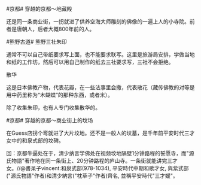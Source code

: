 #京都# 穿越的京都～地藏殿

还是同一条商业街，一拐就进了供养空海大师雕刻的佛像的一遍上人的小寺院。前者是唐朝人，后者大概800年前的人。

#熊野古道# 熊野三社朱印

通常不可以自己带纸要求写上面，也不能要求联写。这里是旅游局安排，学做当地和纸的工作坊，然后可以用自己制作的纸去三社要求写，三社不会拒绝。 ​​​

散华

这是日本佛教产物，代表花瓣，在一些法事里会撒，代表散花（藏传佛教的对等是用中药里称为“木蝴蝶”的那种东西，或者米）。

除了收集朱印，也有人专门收集散华的。 ​​​

#京都# 穿越的京都～商业街上的坟场

在Guess店拐个弯就进了大片坟地。还不是一般人的坟墓，是千年前平安时代三才女中的和泉式部的坟碑。

 ​​​回：京都牛逼处在于，清少纳言学佛处在视频坟地隔壁1分钟路程的誓愿寺，而"源氏物語"著作地在同一条街上、20分钟路程的庐山寺。一条街就能讲完三才女。//@書呆子vincent:和泉式部(978-1034), 平安時代中期和歌才女, 與紫式部("源氏物語"作者)和清少納言("枕草子"作者)齊名, 並稱平安時代"三才媛"。
